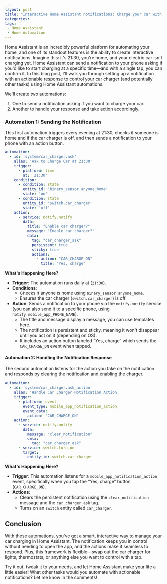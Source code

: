 ```yaml
---
layout: post
title: "Interactive Home Assistant notifications: Charge your car with a Tap"
categories: 
tags:
 - Home Assistant
 - Home Automation
---
```


Home Assistant is an incredibly powerful platform for automating your home, and one of its standout features is the ability to create interactive notifications. Imagine this: it's 21:30, you're home, and your electric car isn't charging yet. Home Assistant can send a notification to your phone asking if you'd like to start charging at a specific time—and with a single tap, you can confirm it. In this blog post, I'll walk you through setting up a notification with an actionable response to control your car charger (and potentially other tasks) using Home Assistant automations.

We'll create two automations:
1. One to send a notification asking if you want to charge your car.
2. Another to handle your response and take action accordingly.

### Automation 1: Sending the Notification

This first automation triggers every evening at 21:30, checks if someone is home and if the car charger is off, and then sends a notification to your phone with an action button.

```yaml
automation:
  - id: 'system/car_charger.ask'
    alias: 'Ask to Charge Car at 21:30'
    trigger:
      - platform: time
        at: '21:30'
    condition:
      - condition: state
        entity_id: 'binary_sensor.anyone_home'
        state: 'on'
      - condition: state
        entity_id: 'switch.car_charger'
        state: 'off'
    action:
      - service: notify.notify
        data:
          title: "Enable car charger?"
          message: "Enable car charger?"
          data:
            tag: "car_charger_ask"
            persistent: true
            sticky: true
            actions:
              - action: "CAR_CHARGE_ON"
                title: "Yes, charge"
```

**What's Happening Here?**
- **Trigger**: The automation runs daily at (`21:30`).
- **Conditions**: 
  - Checks if anyone is home using `binary_sensor.anyone_home`.
  - Ensures the car charger (`switch.car_charger`) is off.
- **Action**: Sends a notification to your phone via the `notify.notify` service (you can also send it to a specific phone, using `notify.mobile_app_PHONE_NAME`).
  - The title and message display a message, you can use templates here.
  - The notification is persistent and sticky, meaning it won't disappear until you act on it (depending on OS).
  - It includes an action button labeled “Yes, charge” which sends the `CAR_CHARGE_ON` event when tapped.

#### Automation 2: Handling the Notification Response

The second automation listens for the action you take on the notification and responds by clearing the notification and enabling the charger.

```yaml
automation:
  - id: 'system/car_charger.ask_action'
    alias: 'Handle Car Charger Notification Action'
    trigger:
      - platform: event
        event_type: mobile_app_notification_action
        event_data:
          action: "CAR_CHARGE_ON"
    action:
      - service: notify.notify
        data:
          message: "clear_notification"
          data:
            tag: "car_charger_ask"
      - service: switch.turn_on
        target:
          entity_id: switch.car_charger
```

**What's Happening Here?**
- **Trigger**: This automation listens for a `mobile_app_notification_action` event, specifically when you tap the “Yes, charge” button (`CAR_CHARGE_ON`).
- **Actions**:
  - Clears the persistent notification using the `clear_notification` message and the `car_charger_ask` tag.
  - Turns on an `switch` entity called `car_charger`.

## Conclusion

With these automations, you've got a smart, interactive way to manage your car charging in Home Assistant. The notification keeps you in control without needing to open the app, and the actions make it seamless to respond. Plus, this framework is flexible—swap out the car charger for lights, thermostats, or anything else you want to control with a tap.

Try it out, tweak it to your needs, and let Home Assistant make your life a little easier! What other tasks would you automate with actionable notifications? Let me know in the comments!